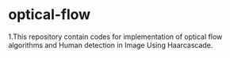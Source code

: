 # optical-flow
1.This repository contain codes for implementation of optical flow algorithms and Human detection in Image Using Haarcascade.


